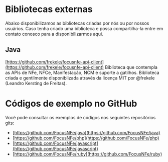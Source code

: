 # Bibliotecas externas

Abaixo disponibilizamos as bibliotecas criadas por nós ou por nossos usuários. Caso tenha criado uma biblioteca e possa compartilha-la entre em contato conosco para a disponibilizarmos aqui.

## Java

[https://github.com/frekele/focusnfe-api-client](https://github.com/frekele/focusnfe-api-client) Biblioteca que contempla as APIs de NFe, NFCe, Manifestação, NCM e suporte a gatilhos. Biblioteca criada e gentilmente disponiblizada através da licença MIT por @frekele (Leandro Kersting de Freitas).

# Códigos de exemplo no GitHub


Você pode consultar os exemplos de códigos nos seguintes repositórios gits:

* [https://github.com/FocusNFe/java](https://github.com/FocusNFe/java)
* [https://github.com/FocusNFe/php](https://github.com/FocusNFe/php)
* [https://github.com/FocusNFe/javascript](https://github.com/FocusNFe/javascript)
* [https://github.com/FocusNFe/ruby](https://github.com/FocusNFe/ruby)